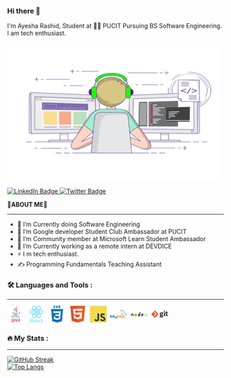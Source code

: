 ### Hi there 👋
I'm Ayesha Rashid, Student at 👨‍💻 PUCIT Pursuing BS Software Engineering. I am tech enthusiast.

<p><img src="https://github.com/AyeshaRashid208/AyeshaRashid208/blob/main/gif_image.gif" alt="Gif" width="500" height="320"></p>
<div id="badges">
  <a href="https://www.sitepoint.com/github-profile-readme/https://www.linkedin.com/in/ayesha-rashid-56647b1a6/">
    <img src="https://img.shields.io/badge/LinkedIn-blue?style=for-the-badge&logo=linkedin&logoColor=white" alt="LinkedIn Badge"/>
  </a>
  <a href="https://www.sitepoint.com/github-profile-readme/https://twitter.com/Wooble_Doodle">
    <img src="https://img.shields.io/badge/Twitter-blue?style=for-the-badge&logo=twitter&logoColor=white" alt="Twitter Badge"/>
  </a>
</div>


**🧐ABOUT ME**🚀
________________________________________________________________________
- 🔭 I’m Currently doing Software Engineering
- 🌱 I’m Google developer Student Club Ambassador at PUCIT
- 👯 I’m Community member at Microsoft Learn Student Ambassador
- 🌱 I’m Currently working as a remote intern at DEVDICE
- ⚡ I m tech enthusiast.
- ✍️ Programming Fundamentals Teaching Assistant

### :hammer_and_wrench: Languages and Tools :
________________________________________________________________________
<div>
  <img src="https://github.com/devicons/devicon/blob/master/icons/java/java-original-wordmark.svg" title="Java" alt="Java" width="40" height="40"/>&nbsp;
  <img src="https://github.com/devicons/devicon/blob/master/icons/react/react-original-wordmark.svg" title="React" alt="React" width="40" height="40"/>&nbsp;
  <img src="https://github.com/devicons/devicon/blob/master/icons/css3/css3-plain-wordmark.svg"  title="CSS3" alt="CSS" width="40" height="40"/>&nbsp;
  <img src="https://github.com/devicons/devicon/blob/master/icons/html5/html5-original.svg" title="HTML5" alt="HTML" width="40" height="40"/>&nbsp;
  <img src="https://github.com/devicons/devicon/blob/master/icons/javascript/javascript-original.svg" title="JavaScript" alt="JavaScript" width="40" height="40"/>&nbsp;
    <img src="https://github.com/devicons/devicon/blob/master/icons/mysql/mysql-original-wordmark.svg" title="MySQL"  alt="MySQL" width="40" height="40"/>&nbsp;
  <img src="https://github.com/devicons/devicon/blob/master/icons/nodejs/nodejs-original-wordmark.svg" title="NodeJS" alt="NodeJS" width="40" height="40"/>&nbsp;
  <img src="https://github.com/devicons/devicon/blob/master/icons/git/git-original-wordmark.svg" title="Git" **alt="Git" width="40" height="40"/>
</div>

### :fire: My Stats :
_______________________________________________________________________
[![GitHub Streak](http://github-readme-streak-stats.herokuapp.com?user=AyeshaRashid208&theme=dark&background=000000)](https://git.io/streak-stats)
<br>
[![Top Langs](https://github-readme-stats.vercel.app/api/top-langs/?username=AyeshaRashid208&layout=compact&theme=vision-friendly-dark)](https://github.com/anuraghazra/github-readme-stats)
